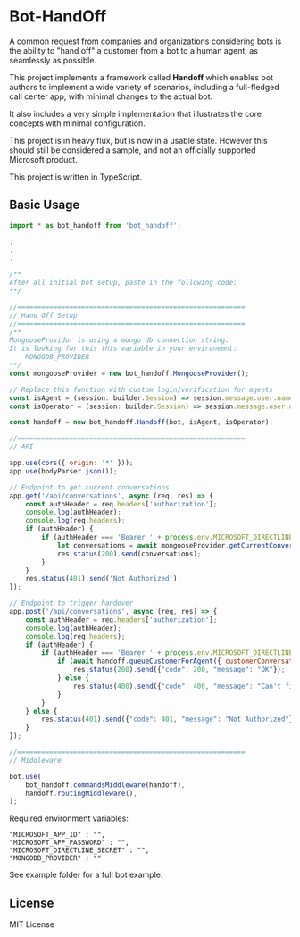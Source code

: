 # Bot-HandOff

A common request from companies and organizations considering bots is the ability to "hand off" a customer from a bot to a human agent, as seamlessly as possible.

This project implements a framework called **Handoff** which enables bot authors to implement a wide variety of scenarios, including a full-fledged call center app, with minimal changes to the actual bot.

It also includes a very simple implementation that illustrates the core concepts with minimal configuration.

This project is in heavy flux, but is now in a usable state. However this should still be considered a sample, and not an officially supported Microsoft product.

This project is written in TypeScript.

## Basic Usage

```javascript
import * as bot_handoff from 'bot_handoff';

.
.
.

/**
After all initial bot setup, paste in the following code:
**/

//=========================================================
// Hand Off Setup
//=========================================================
/** 
MongooseProvidor is using a mongo db connection string. 
It is looking for this this variable in your environemnt:
    MONGODB_PROVIDER
**/
const mongooseProvider = new bot_handoff.MongooseProvider();

// Replace this function with custom login/verification for agents
const isAgent = (session: builder.Session) => session.message.user.name.startsWith("Agent");
const isOperator = (session: builder.Session) => session.message.user.name.startsWith("Operator");

const handoff = new bot_handoff.Handoff(bot, isAgent, isOperator);

//=========================================================
// API

app.use(cors({ origin: '*' }));
app.use(bodyParser.json());

// Endpoint to get current conversations
app.get('/api/conversations', async (req, res) => {
    const authHeader = req.headers['authorization'];
    console.log(authHeader);
    console.log(req.headers);
    if (authHeader) {
        if (authHeader === 'Bearer ' + process.env.MICROSOFT_DIRECTLINE_SECRET) {
            let conversations = await mongooseProvider.getCurrentConversations()
            res.status(200).send(conversations);
        }
    }
    res.status(401).send('Not Authorized');
});

// Endpoint to trigger handover
app.post('/api/conversations', async (req, res) => {
    const authHeader = req.headers['authorization'];
    console.log(authHeader);
    console.log(req.headers);
    if (authHeader) {
        if (authHeader === 'Bearer ' + process.env.MICROSOFT_DIRECTLINE_SECRET) {
            if (await handoff.queueCustomerForAgent({ customerConversationId: req.body.conversationId })) {
                res.status(200).send({"code": 200, "message": "OK"});
            } else {
                res.status(400).send({"code": 400, "message": "Can't find conversation ID"});
            }
        }
    } else {
        res.status(401).send({"code": 401, "message": "Not Authorized"});
    }
});

//=========================================================
// Middleware

bot.use(
    bot_handoff.commandsMiddleware(handoff),
    handoff.routingMiddleware(),
);


```

Required environment variables:
```
"MICROSOFT_APP_ID" : "",
"MICROSOFT_APP_PASSWORD" : "",
"MICROSOFT_DIRECTLINE_SECRET" : "",
"MONGODB_PROVIDER" : ""      
```

See example folder for a full bot example.

## License

MIT License
